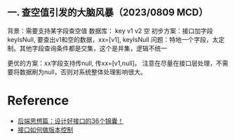 

## 一. 查空值引发的大脑风暴（2023/0809 MCD）

 背景：需要支持某字段查空值
   数据库：
      key
      v1
      v2
      空
 初步方案：接口加字段keyIsNull, 要查出v1和空的数据，xx=[v1], keyIsNull
   问题：特地一个字段，太定制。其他字段查询条件都是交集，这个是并集，逻辑不统一


更优的方案：xx字段支持传null, 传xx=[v1,null]。
  注意在尽量在接口层处理，不需要将数据刷为null，否则对系统整体处理影响很大。

 
# Reference 
- [后端思想篇：设计好接口的36个锦囊！](https://ost.51cto.com/posts/12642)
- [接口如何做版本控制](https://developer.aliyun.com/article/1182624)
